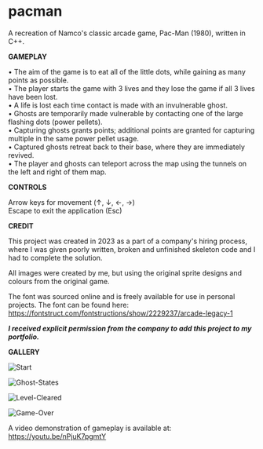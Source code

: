 # pacman
A recreation of Namco's classic arcade game, Pac-Man (1980), written in C++.

**GAMEPLAY**

• The aim of the game is to eat all of the little dots, while gaining as many points as possible.  
• The player starts the game with 3 lives and they lose the game if all 3 lives have been lost.  
• A life is lost each time contact is made with an invulnerable ghost.  
• Ghosts are temporarily made vulnerable by contacting one of the large flashing dots (power pellets).  
• Capturing ghosts grants points; additional points are granted for capturing multiple in the same power pellet usage.  
• Captured ghosts retreat back to their base, where they are immediately revived.  
• The player and ghosts can teleport across the map using the tunnels on the left and right of them map.  

**CONTROLS**

Arrow keys for movement (↑, ↓, ←, →)  
Escape to exit the application (Esc) 

**CREDIT**

This project was created in 2023 as a part of a company's hiring process, where I was given poorly written, broken and unfinished skeleton code and I had to complete the solution.  

All images were created by me, but using the original sprite designs and colours from the original game.  

The font was sourced online and is freely available for use in personal projects. The font can be found here: https://fontstruct.com/fontstructions/show/2229237/arcade-legacy-1  

***I received explicit permission from the company to add this project to my portfolio.***  

**GALLERY**

![Start](https://user-images.githubusercontent.com/48052531/233742700-7a5d1e9e-93fa-4480-bcd8-c5229c25791b.png)

![Ghost-States](https://user-images.githubusercontent.com/48052531/233742705-e31a6f5f-3107-44c9-a167-92cf7f2474df.png)

![Level-Cleared](https://user-images.githubusercontent.com/48052531/233742715-ffde9215-00c1-47a9-8a83-bd31b27898d1.png)

![Game-Over](https://user-images.githubusercontent.com/48052531/233742727-3abcca9f-1d0c-417e-8722-e06f88628ea9.png)

A video demonstration of gameplay is available at: https://youtu.be/nPjuK7pgmtY
